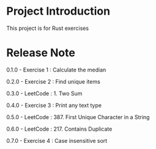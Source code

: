 # Project Introduction

This project is for Rust exercises

# Release Note

0.1.0 - Exercise 1 : Calculate the median

0.2.0 - Exercise 2 : Find unique items

0.3.0 - LeetCode : 1. Two Sum

0.4.0 - Exercise 3 : Print any text type

0.5.0 - LeetCode : 387. First Unique Character in a String

0.6.0 - LeetCode : 217. Contains Duplicate

0.7.0 - Exercise 4 : Case insensitive sort
